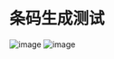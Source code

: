 # 条码生成测试
![image](https://github.com/sheepyang2022/createBarcodeWeb/assets/98441444/a011886c-45ec-4ec1-bb89-ff51762433af)
![image](https://github.com/sheepyang2022/createBarcodeWeb/assets/98441444/7c5101c4-fb95-4af4-97f8-57d7a9045c9e)
